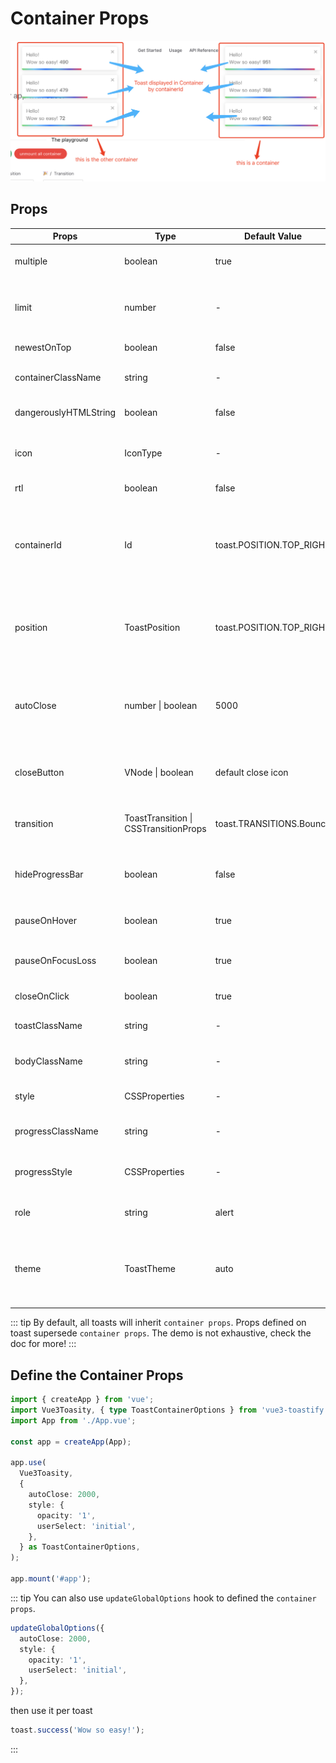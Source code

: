 # Container Props

![](./desc.png)

## Props

| Props                | Type              | Default Value            | Description     |
| -------------------- | ----------------- | ------------------------ | --------------- |
| multiple | boolean | true | display multiple at the same time |
| limit | number | - | limit the number of toast displayed at the same time |
| newestOnTop | boolean | false | Display newest toast on top |
| containerClassName | string | - | Add optional classes to the container |
| dangerouslyHTMLString | boolean | false | render unsafe string, like html tag |
| icon | IconType | - | Used to display a custom icon. Set it to `false` to prevent |
| rtl | boolean | false | Support right to left content |
| containerId | Id | toast.POSITION.TOP_RIGHT | Used to identify the Container when working with multiple container. Also used to set the id attribute |
| position | ToastPosition | toast.POSITION.TOP_RIGHT | One of top-right, top-center, top-left, bottom-right, bottom-center, bottom-left |
| autoClose | number \| boolean | 5000 | Delay in ms to close the toast. If set to false, the notification needs to be closed manually |
| closeButton | VNode \| boolean | default close icon | Replace the default close button or `false` to hide the button |
| transition | ToastTransition \| CSSTransitionProps | toast.TRANSITIONS.Bounce | A reference to a valid transition animation |
| hideProgressBar   | boolean        | false     | Display or not the progress bar below the toast(remaining time) |
| pauseOnHover      | boolean        | true      | Keep the timer running or not on hover |
| pauseOnFocusLoss  | boolean        | true      | Pause the timer when the window loses focus |
| closeOnClick      | boolean        | true      | Dismiss toast on click |
| toastClassName    | string         | -         | Add optional classes to the toast |
| bodyClassName     | string         | -         | Add optional classes to the toast body |
| style             | CSSProperties  | -         | Add optional inline style to the container |
| progressClassName | string         | -         | Add optional classes to the progress bar |
| progressStyle     | CSSProperties  | -         | Add optional inline style to the progress bar |
| role              | string         | alert     | Define the ARIA role for the toasts |
| theme             | ToastTheme     | auto | One of auto, light, dark, colored, `auto` means automatically detects system theme colors |

::: tip
By default, all toasts will inherit `container props`. Props defined on toast supersede `container props`. The demo is not exhaustive, check the doc for more!
:::

## Define the Container Props

```ts
import { createApp } from 'vue';
import Vue3Toasity, { type ToastContainerOptions } from 'vue3-toastify';
import App from './App.vue';

const app = createApp(App);

app.use(
  Vue3Toasity,
  {
    autoClose: 2000,
    style: {
      opacity: '1',
      userSelect: 'initial',
    },
  } as ToastContainerOptions,
);

app.mount('#app');
```

::: tip
You can also use `updateGlobalOptions` hook to defined the `container props`.

```ts
updateGlobalOptions({
  autoClose: 2000,
  style: {
    opacity: '1',
    userSelect: 'initial',
  },
});
```

then use it per toast

```ts
toast.success('Wow so easy!');
```
:::
